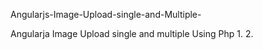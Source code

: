  Angularjs-Image-Upload-single-and-Multiple-
 
Angularja Image Upload single and multiple  Using Php 
1.
2.

